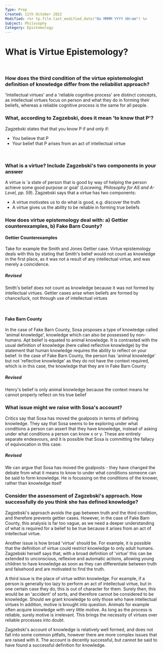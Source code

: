 ```yaml
---
Type: Prep
Created: 11th October 2022
Modified: <%+ tp.file.last_modified_date("Do MMMM YYYY HH:mm") %>
Subject: Philosophy
Category: Epistemology
---
```


# What is Virtue Epistemology?

</br>

### How does the third condition of the virtue epistemologist definition of knowledge differ from the reliabilist approach?

'Intellectual virtues' and a 'reliable cognitive process' are distinct concepts, as intellectual virtues focus on person and what they do in forming their beliefs, whereas a reliable cognitive process is the same for all people.
</br>

### What, according to Zagzebski, does it mean 'to know that P'?

Zagzebski states that that you know P if and only if:
- You believe that P
- Your belief that P arises from an act of intellectual virtue

</br>

### What is a virtue? Include Zagzebski's two components in your answer

A virtue is 'a state of person that is good by way of helping the person achieve some good purpose or goal' (*Lacewing, Philosophy for AS and A-Level, pp. 59*). Zagzebski says that a virtue has two components:
- A virtue motivates us to do what is good, e.g. discover the truth
- A virtue gives us the ability to be reliable in forming true beliefs

### How does virtue epistemology deal with: a) Gettier  counterexamples, b) Fake Barn County?

#### Gettier Counterexamples
Take for example the Smith and Jones Gettier case. Virtue epistemology deals with this by stating that Smith's belief would not count as knowledge in the first place, as it was not a result of any intellectual virtue, and was merely a coincidence.

##### Revised
Smith's belief does not count as knowledge because it was not formed by intellectual virtues. Gettier cases arise when beliefs are formed by chance/luck, not through use of intellectual virtues

</br>

#### Fake Barn County
In the case of Fake Barn County, Sosa proposes a type of knowledge called 'animal knowledge', knowledge which can also be possessed by non-humans. Apt belief is equated to animal knowledge. It is contrasted with the usual definition of knowledge (here called reflective knowledge) by the statement that human knowledge requires the ability to reflect on your belief. In the case of Fake Barn County, the person has 'animal knowledge' but not 'reflective knowledge' as they do not have the context required, which is in this case, the knowledge that they are in Fake Barn County

##### Revised
Henry's belief is only animal knowledge because the context means he cannot properly reflect on his true belief
</br>

### What issue might we raise with Sosa's account?

Critics say that Sosa has moved the goalposts in terms of defining knowledge. They say that Sosa seems to be exploring under what conditions a person can assert that they have knowledge, instead of asking under what conditions a person can know x or y. These are entirely separate endeavours, and it is possible that Sosa is committing the fallacy of equivocation in this case.

##### Revised
We can argue that Sosa has moved the goalposts - they have changed the debate from what it means to know to under what conditions someone can be said to form knowledge. He is focussing on the conditions of the knower, rather than knowledge itself
</br>

### Consider the assessment of Zagzebski's approach. How successfully do you think she has defined knowledge?

Zagzebski's approach avoids the gap between truth and the third condition, and therefore prevents gettier cases. However, in the case of Fake Barn County, this analysis is far too vague, as we need a deeper understanding of what is required for a belief to be true because it arises from an act of intellectual virtue. 

Another issue is how broad 'virtue' should be. For example, it is possible that the definition of virtue could restrict knowledge to only adult humans. Zagzebski herself says that, with a broad definition of 'virtue' this can be extended to unconscious, reflexive and automatic actions, allowing young children to have knowledge as soon as they can differentiate between truth and falsehood and are motivated to find the truth.

A third issue is the place of virtue within knowledge. For example, if a person is generally too lazy to perform an act of intellectual virtue, but in one certain case they do, this is out of character for them. Surely then, this would be an 'accident' of sorts, and therefore cannot be considered to be knowledge. Should we grant knowledge to only those who have intellectual virtues
In addition, motive is brought into question. Animals for example often acquire knowledge with very little motive. As long as the process is reliable, surely motive is irrelevant. This brings the necessity of virtues over reliable processes into doubt.

Zagzebski's account of knowledge is relatively well formed, and does not fall into some common pitfalls, however there are more complex issues that are raised with it. The account is decently successful, but cannot be said to have found a successful definition for knowledge.



